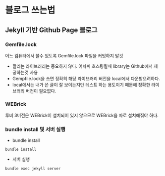 # 블로그 쓰는법

## Jekyll 기반 Github Page 블로그

### Gemfile.lock

어느 컴퓨터에서 쓸수 있도록 Gemfile.lock 파일을 커밋하지 말것

 * 깔리는 라이브러리는 중요하지 않다. 어차피 호스팅될때 library는 Github에서 제공하는것 사용
 * Gempfile.lock을 쓰면 정확히 해당 라이브러리 버전을 local에서 다운받으려하다.
 * local에서는 내가 쓴 글이 잘 보이는지만 테스트 하는 용도이기 때문에 정확한 라이브러리 버전이 필요없다.

### WEBrick

루비 3버전은 WEBrick이 설치되어 있지 않으므로 WEBrick을 따로 설치해줘야 하다.

### bundle install 및 서버 실행

* bundle install

```
bundle install
```

* 서버 실행

```
bundle exec jekyll server
```
